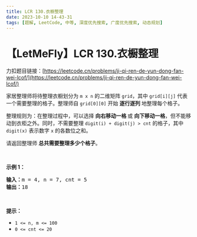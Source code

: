 ```yaml
---
title: LCR 130.衣橱整理
date: 2023-10-10 14-43-31
tags: [题解, LeetCode, 中等, 深度优先搜索, 广度优先搜索, 动态规划]
---
```


# 【LetMeFly】LCR 130.衣橱整理

力扣题目链接：[https://leetcode.cn/problems/ji-qi-ren-de-yun-dong-fan-wei-lcof/](https://leetcode.cn/problems/ji-qi-ren-de-yun-dong-fan-wei-lcof/)

<p>家居整理师将待整理衣橱划分为 <code>m x n</code> 的二维矩阵 <code>grid</code>，其中 <code>grid[i][j]</code> 代表一个需要整理的格子。整理师自 <code>grid[0][0]</code> 开始 <strong>逐行逐列</strong> 地整理每个格子。</p>

<p>整理规则为：在整理过程中，可以选择&nbsp;<strong>向右移动一格&nbsp;</strong>或&nbsp;<strong>向下移动一格</strong>，但不能移动到衣柜之外。同时，不需要整理 <code>digit(i)&nbsp;+ digit(j)&nbsp;&gt; cnt</code> 的格子，其中 <code>digit(x)</code>&nbsp;表示数字&nbsp;<code>x</code> 的各数位之和。</p>

<p>请返回整理师&nbsp;<strong>总共需要整理多少个格子</strong>。</p>

<p>&nbsp;</p>

<p><strong>示例 1：</strong></p>

<pre>
<strong>输入：</strong>m = 4, n = 7, cnt = 5
<strong>输出：</strong>18
</pre>

<p>&nbsp;</p>

<p><strong>提示：</strong></p>

<ul>
	<li><code>1 &lt;= n, m &lt;= 100</code></li>
	<li><code>0 &lt;= cnt &lt;= 20</code></li>
</ul>

<p>&nbsp;</p>


    